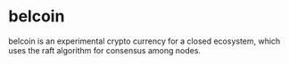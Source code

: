 # belcoin

belcoin is an experimental crypto currency for a closed ecosystem, which uses the raft algorithm for consensus among nodes.
